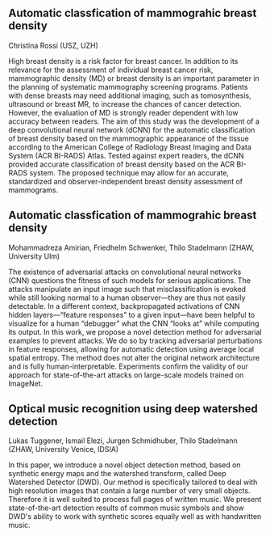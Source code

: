 ## Automatic classfication of mammograhic breast density
Christina Rossi (USZ, UZH)

High breast density is a risk factor for breast cancer. In addition to its relevance for the assessment of individual breast cancer risk, mammographic density (MD) or breast density is an important parameter in the planning of systematic mammography screening programs. Patients with dense breasts may need additional imaging, such as tomosynthesis, ultrasound or breast MR, to increase the chances of cancer detection. However, the evaluation of MD is strongly reader dependent with low accuracy between readers. 
The aim of this study was the development of a deep convolutional neural network (dCNN) for the automatic classification of breast density based on the mammographic appearance of the tissue according to the American College of Radiology Breast Imaging and Data System (ACR BI-RADS) Atlas.
Tested against expert readers, the dCNN provided accurate classification of breast density based on the ACR BI-RADS system. The proposed technique may allow for an accurate, standardized and observer-independent breast density assessment of mammograms.



## Automatic classfication of mammograhic breast density
Mohammadreza Amirian, Friedhelm Schwenker, Thilo Stadelmann (ZHAW, University Ulm)

The existence of adversarial attacks on convolutional neural
networks (CNN) questions the fitness of such models for serious applications.
The attacks manipulate an input image such that misclassification
is evoked while still looking normal to a human observer—they are thus
not easily detectable. In a different context, backpropagated activations
of CNN hidden layers—“feature responses” to a given input—have been
helpful to visualize for a human “debugger” what the CNN “looks at”
while computing its output. In this work, we propose a novel detection
method for adversarial examples to prevent attacks. We do so by tracking
adversarial perturbations in feature responses, allowing for automatic
detection using average local spatial entropy. The method does not alter
the original network architecture and is fully human-interpretable.
Experiments confirm the validity of our approach for state-of-the-art attacks
on large-scale models trained on ImageNet.

## Optical music recognition using deep watershed detection
Lukas Tuggener, Ismail Elezi, Jurgen Schmidhuber, Thilo Stadelmann (ZHAW, University Venice, IDSIA)

In this paper, we introduce a novel object detection method, based on synthetic energy maps and the watershed transform, 
called Deep Watershed Detector (DWD). Our method is specifically tailored to deal with high resolution images that contain 
a large number of very small objects. Therefore it is well suited to process full pages of written music. We present 
state-of-the-art detection results of common music symbols and show DWD's ability to work with synthetic scores equally 
well as with handwritten music.
